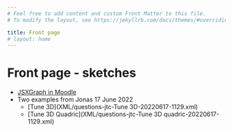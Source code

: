 ```yaml
---
# Feel free to add content and custom Front Matter to this file.
# To modify the layout, see https://jekyllrb.com/docs/themes/#overriding-theme-defaults

title: Front page
# layout: home
---
```


# Front page - sketches

+ [JSXGraph in Moodle](https://moodle.oulu.fi/question/type/stack/doc/doc.php/Authoring/JSXGraph.md)
+ Two examples from Jonas 17 June 2022
    - [Tune 3D](XML/questions-jtc-Tune 3D-20220617-1129.xml)
    - [Tune 3D Quadric](XML/questions-jtc-Tune 3D quadric-20220617-1129.xml)

